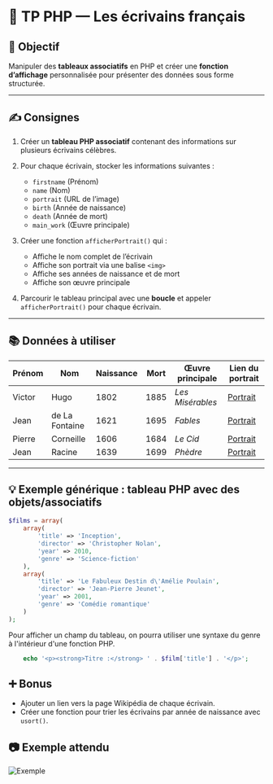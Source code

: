
# 🧪 TP PHP — Les écrivains français

## 🎯 Objectif

Manipuler des **tableaux associatifs** en PHP et créer une **fonction d’affichage** personnalisée pour présenter des données sous forme structurée.

---

## ✍️ Consignes

1. Créer un **tableau PHP associatif** contenant des informations sur plusieurs écrivains célèbres.   

2. Pour chaque écrivain, stocker les informations suivantes :
   - `firstname` (Prénom)
   - `name` (Nom)
   - `portrait` (URL de l’image)
   - `birth` (Année de naissance)
   - `death` (Année de mort)
   - `main_work` (Œuvre principale)   

3. Créer une fonction `afficherPortrait()` qui :
   - Affiche le nom complet de l’écrivain
   - Affiche son portrait via une balise `<img>`
   - Affiche ses années de naissance et de mort
   - Affiche son œuvre principale   

4. Parcourir le tableau principal avec une **boucle** et appeler `afficherPortrait()` pour chaque écrivain.

---

## 📚 Données à utiliser

| Prénom  | Nom               | Naissance | Mort | Œuvre principale        | Lien du portrait |
|---------|-------------------|-----------|------|--------------------------|------------------|
| Victor  | Hugo              | 1802      | 1885 | *Les Misérables*         | [Portrait](https://upload.wikimedia.org/wikipedia/commons/5/5a/Bonnat_Hugo001z.jpg) |
| Jean    | de La Fontaine    | 1621      | 1695 | *Fables*                 | [Portrait](https://upload.wikimedia.org/wikipedia/commons/e/e1/La_Fontaine_par_Rigaud.jpg) |
| Pierre  | Corneille         | 1606      | 1684 | *Le Cid*                 | [Portrait](https://upload.wikimedia.org/wikipedia/commons/2/2a/Pierre_Corneille_2.jpg) |
| Jean    | Racine            | 1639      | 1699 | *Phèdre*                 | [Portrait](https://upload.wikimedia.org/wikipedia/commons/d/d5/Jean_racine.jpg) |

---

## 💡 Exemple générique : tableau PHP avec des objets/associatifs

```php
$films = array(
    array(
        'title' => 'Inception',
        'director' => 'Christopher Nolan',
        'year' => 2010,
        'genre' => 'Science-fiction'
    ),
    array(
        'title' => 'Le Fabuleux Destin d\'Amélie Poulain',
        'director' => 'Jean-Pierre Jeunet',
        'year' => 2001,
        'genre' => 'Comédie romantique'
    )
);

```

Pour afficher un champ du tableau, on pourra utiliser une syntaxe du genre à l'intérieur d'une fonction PHP.

```php
    echo '<p><strong>Titre :</strong> ' . $film['title'] . '</p>';
```

## ➕ Bonus

- Ajouter un lien vers la page Wikipédia de chaque écrivain.
- Créer une fonction pour trier les écrivains par année de naissance avec `usort()`.

## 📷 Exemple attendu

![Exemple](https://sebastien-devos.fr/img/codegt/exemple-ecrivains.png "TP Ecrivains")

